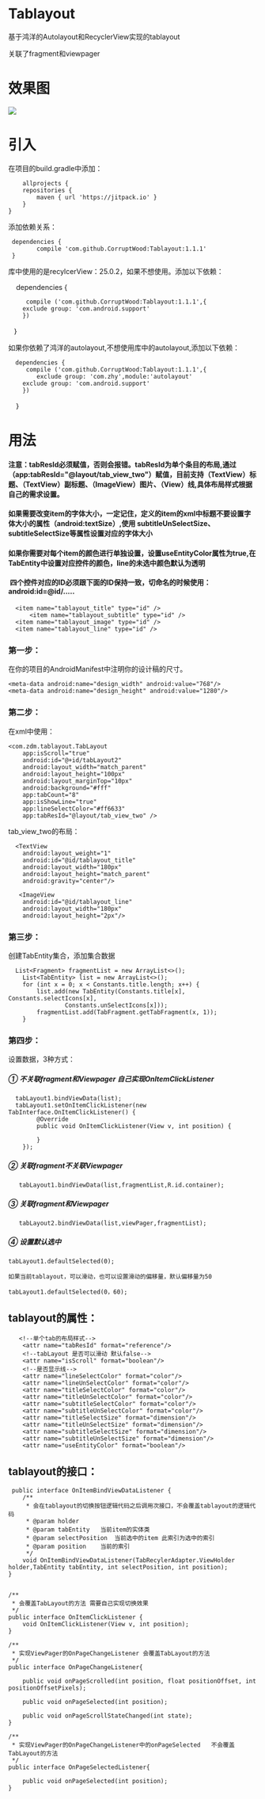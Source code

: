 # Tablayout
基于鸿洋的Autolayout和RecyclerView实现的tablayout

关联了fragment和viewpager

# 效果图

<img src="https://github.com/CorruptWood/Tablayout/blob/master/tablayout.gif"/>

# 引入

在项目的build.gradle中添加：

    	allprojects {
		repositories {
			maven { url 'https://jitpack.io' }
		}
	}
  
添加依赖关系：
 
     dependencies {
	        compile 'com.github.CorruptWood:Tablayout:1.1.1'
	 }
	 
	 
库中使用的是recylcerView：25.0.2，如果不想使用。添加以下依赖：
  
      dependencies {
      
	     compile ('com.github.CorruptWood:Tablayout:1.1.1',{
		exclude group: 'com.android.support'
	    })
        ｝
      

如果你依赖了鸿洋的autolayout,不想使用库中的autolayout,添加以下依赖：
 
      dependencies {
	     compile ('com.github.CorruptWood:Tablayout:1.1.1',{
	        exclude group: 'com.zhy',module:'autolayout'
		exclude group: 'com.android.support'
	    })
        ｝
       


# 用法

####  注意：tabResId必须赋值，否则会报错。tabResId为单个条目的布局,通过（app:tabResId="@layout/tab_view_two"）赋值，目前支持（TextView）标题、（TextView）副标题、（ImageView）图片、（View）线,具体布局样式根据自己的需求设置。

#### 如果需要改变item的字体大小，一定记住，定义的item的xml中标题不要设置字体大小的属性（android:textSize）,使用 subtitleUnSelectSize、subtitleSelectSize等属性设置对应的字体大小

#### 如果你需要对每个item的颜色进行单独设置，设置useEntityColor属性为true,在TabEntity中设置对应控件的颜色，line的未选中颜色默认为透明

####  四个控件对应的ID必须跟下面的ID保持一致，切命名的时候使用：android:id=@id/.....
	
	  <item name="tablayout_title" type="id" />
    	  <item name="tablayout_subtitle" type="id" />
	  <item name="tablayout_image" type="id" />
	  <item name="tablayout_line" type="id" />
	  

### 第一步：
在你的项目的AndroidManifest中注明你的设计稿的尺寸。


    <meta-data android:name="design_width" android:value="768"/>
    <meta-data android:name="design_height" android:value="1280"/>
   
  
### 第二步：
在xml中使用：

	<com.zdm.tablayout.TabLayout
        app:isScroll="true"
        android:id="@+id/tabLayout2"
        android:layout_width="match_parent"
        android:layout_height="100px"
        android:layout_marginTop="10px"
        android:background="#fff"
        app:tabCount="8"
        app:isShowLine="true"
        app:lineSelectColor="#ff6633"
        app:tabResId="@layout/tab_view_two" />
	
	
tab_view_two的布局：

	  <TextView
		android:layout_weight="1"
		android:id="@id/tablayout_title"
		android:layout_width="180px"
		android:layout_height="match_parent"
		android:gravity="center"/>

       <ImageView
		android:id="@id/tablayout_line"
		android:layout_width="180px"
		android:layout_height="2px"/>
	

### 第三步：
创建TabEntity集合，添加集合数据

      List<Fragment> fragmentList = new ArrayList<>();
        List<TabEntity> list = new ArrayList<>();
        for (int x = 0; x < Constants.title.length; x++) {
            list.add(new TabEntity(Constants.title[x], Constants.selectIcons[x],
                    Constants.unSelectIcons[x]));
            fragmentList.add(TabFragment.getTabFragment(x, 1));
        }
      
        
### 第四步：
设置数据，3种方式：

##### ① 不关联fragment和Viewpager 自己实现OnItemClickListener

      tabLayout1.bindViewData(list);
      tabLayout1.setOnItemClickListener(new TabInterface.OnItemClickListener() {
            @Override
            public void OnItemClickListener(View v, int position) {
                
            }
        });

##### ② 关联fragment不关联Viewpager 
      
       tabLayout1.bindViewData(list,fragmentList,R.id.container);

##### ③ 关联fragment和Viewpager 

       tabLayout2.bindViewData(list,viewPager,fragmentList);
       
##### ④ 设置默认选中

	tabLayout1.defaultSelected(0);
	
	如果当前tablayout，可以滑动，也可以设置滑动的偏移量，默认偏移量为50

	tabLayout1.defaultSelected(0，60);
	
	
## tablayout的属性：

	   <!--单个tab的布局样式-->
        <attr name="tabResId" format="reference"/>
        <!--tabLayout 是否可以滑动 默认false-->
        <attr name="isScroll" format="boolean"/>
        <!--是否显示线-->
        <attr name="lineSelectColor" format="color"/>
        <attr name="lineUnSelectColor" format="color"/>
        <attr name="titleSelectColor" format="color"/>
        <attr name="titleUnSelectColor" format="color"/>
        <attr name="subtitleSelectColor" format="color"/>
        <attr name="subtitleUnSelectColor" format="color"/>
        <attr name="titleSelectSize" format="dimension"/>
        <attr name="titleUnSelectSize" format="dimension"/>
        <attr name="subtitleSelectSize" format="dimension"/>
        <attr name="subtitleUnSelectSize" format="dimension"/>
        <attr name="useEntityColor" format="boolean"/>
	
	
## tablayout的接口：


     public interface OnItemBindViewDataListener {
        /**
         * 会在tablayout的切换按钮逻辑代码之后调用次接口，不会覆盖tablayout的逻辑代码
         * @param holder
         * @param tabEntity   当前item的实体类
         * @param selectPosition  当前选中的item 此索引为选中的索引
         * @param position    当前的索引
         */
        void OnItemBindViewDataListener(TabRecylerAdapter.ViewHolder holder,TabEntity tabEntity, int selectPosition, int position);
    }
    

    /**
     * 会覆盖TabLayout的方法 需要自己实现切换效果
     */
    public interface OnItemClickListener {
        void OnItemClickListener(View v, int position);
    }

    /**
     * 实现ViewPager的OnPageChangeListener 会覆盖TabLayout的方法
     */
    public interface OnPageChangeListener{

        public void onPageScrolled(int position, float positionOffset, int positionOffsetPixels);

        public void onPageSelected(int position);

        public void onPageScrollStateChanged(int state);
    }

    /**
     * 实现ViewPager的OnPageChangeListener中的onPageSelected   不会覆盖TabLayout的方法
     */
    public interface OnPageSelectedListener{

        public void onPageSelected(int position);
    }
